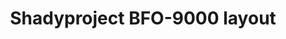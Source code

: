 ---
layout: layouts/keymapdb_entry.njk
OS: []
keymapAuthor: shadyproject
firmware: QMK
hasHomeRowMods: False
hasLetterOnThumb: False
keymapImage: http://shadyproject.net/images/bfo9000-layout.png
imageDate: idk
keyCount: 108
keyboard: Keebio BFO-9000
baseLayouts: ["QWERTY"]
languages: ['English']
layerCount: 2
title: "Shadyproject BFO-9000 layout"
isSplit: True
stagger: ortholinear
summary: 
keymapUrl: https://github.com/shadyproject/qmk_firmware/tree/master/keyboards/keebio/bfo9000/keymaps/shadyproject
writeup: https://github.com/shadyproject/qmk_firmware/tree/master/keyboards/keebio/bfo9000/keymaps/shadyproject/readme.md
---